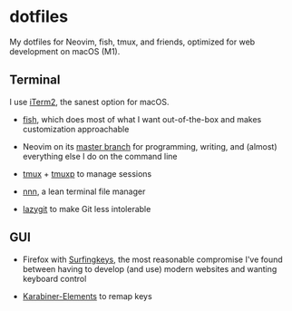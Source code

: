 # dotfiles

My dotfiles for Neovim, fish, tmux, and friends, optimized for web development
on macOS (M1).

## Terminal

I use [iTerm2](https://github.com/gnachman/iTerm2), the sanest option for macOS.

- [fish](https://github.com/fish-shell/fish-shell), which does most of what I
  want out-of-the-box and makes customization approachable

- Neovim on its [master branch](https://github.com/neovim/neovim/commits/master)
  for programming, writing, and (almost) everything else I do on the command
  line

- [tmux](https://github.com/tmux/tmux) +
  [tmuxp](https://github.com/tmux-python/tmuxp) to manage sessions

- [nnn](https://github.com/jarun/nnn), a lean terminal file manager

- [lazygit](https://github.com/jesseduffield/lazygit) to make Git less
  intolerable

## GUI

- Firefox with [Surfingkeys](https://github.com/brookhong/Surfingkeys), the most
  reasonable compromise I've found between having to develop (and use) modern
  websites and wanting keyboard control

- [Karabiner-Elements](https://github.com/pqrs-org/Karabiner-Elements) to remap
  keys
